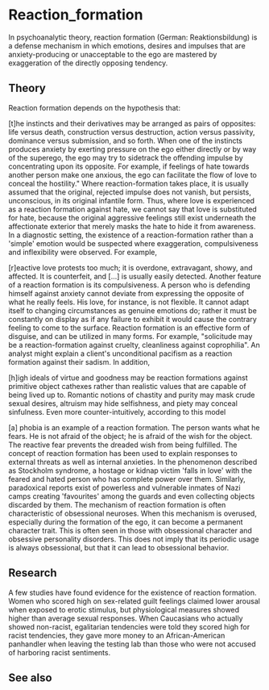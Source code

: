 # Reaction_formation

In psychoanalytic theory, reaction formation (German: Reaktionsbildung) is a defense mechanism in which emotions, desires and impulses that are anxiety-producing or unacceptable to the ego are mastered by exaggeration of the directly opposing tendency.


## Theory

Reaction formation depends on the hypothesis that:

[t]he instincts and their derivatives may be arranged as pairs of opposites: life versus death, construction versus destruction, action versus passivity, dominance versus submission, and so forth. When one of the instincts produces anxiety by exerting pressure on the ego either directly or by way of the superego, the ego may try to sidetrack the offending impulse by concentrating upon its opposite. For example, if feelings of hate towards another person make one anxious, the ego can facilitate the flow of love to conceal the hostility."
Where reaction-formation takes place, it is usually assumed that the original, rejected impulse does not vanish, but persists, unconscious, in its original infantile form. Thus, where love is experienced as a reaction formation against hate, we cannot say that love is substituted for hate, because the original aggressive feelings still exist underneath the affectionate exterior that merely masks the hate to hide it from awareness.
In a diagnostic setting, the existence of a reaction-formation rather than a 'simple' emotion would be suspected where exaggeration, compulsiveness and inflexibility were observed. For example,

[r]eactive love protests too much; it is overdone, extravagant, showy, and affected. It is counterfeit, and [...] is usually easily detected. Another feature of a reaction formation is its compulsiveness. A person who is defending himself against anxiety cannot deviate from expressing the opposite of what he really feels. His love, for instance, is not flexible. It cannot adapt itself to changing circumstances as genuine emotions do; rather it must be constantly on display as if any failure to exhibit it would cause the contrary feeling to come to the surface.
Reaction formation is an effective form of disguise, and can be utilized in many forms. For example, "solicitude may be a reaction-formation against cruelty, cleanliness against coprophilia". An analyst might explain a client's unconditional pacifism as a reaction formation against their sadism. In addition, 

[h]igh ideals of virtue and goodness may be reaction formations against primitive object cathexes rather than realistic values that are capable of being lived up to. Romantic notions of chastity and purity may mask crude sexual desires, altruism may hide selfishness, and piety may conceal sinfulness.
Even more counter-intuitively, according to this model

[a] phobia is an example of a reaction formation. The person wants what he fears. He is not afraid of the object; he is afraid of the wish for the object. The reactive fear prevents the dreaded wish from being fulfilled.
The concept of reaction formation has been used to explain responses to external threats as well as internal anxieties. In the phenomenon described as Stockholm syndrome, a hostage or kidnap victim 'falls in love' with the feared and hated person who has complete power over them. Similarly, paradoxical reports exist of powerless and vulnerable inmates of Nazi camps creating 'favourites' among the guards and even collecting objects discarded by them. The mechanism of reaction formation is often characteristic of obsessional neuroses. When this mechanism is overused, especially during the formation of the ego, it can become a permanent character trait. This is often seen in those with obsessional character and obsessive personality disorders. This does not imply that its periodic usage is always obsessional, but that it can lead to obsessional behavior.


## Research

A few studies have found evidence for the existence of reaction formation. 
Women who scored high on sex-related guilt feelings claimed lower arousal when exposed to erotic stimulus, but physiological measures showed higher than average sexual responses. When Caucasians who actually showed non-racist, egalitarian tendencies were told they scored high for racist tendencies, they gave more money to an African-American panhandler when leaving the testing lab than those who were not accused of harboring racist sentiments.


## See also

